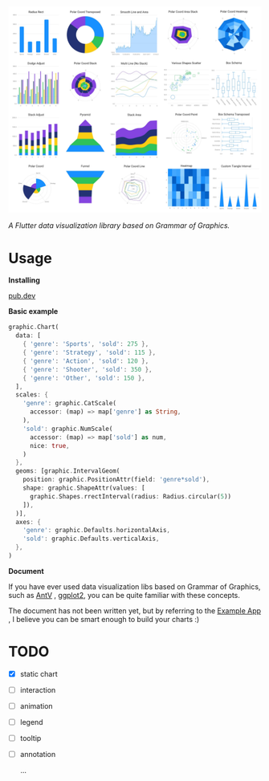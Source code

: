 ![examples](./docs/examples.jpg)



*A Flutter data visualization library based on Grammar of Graphics.*



# Usage

**Installing**

[pub.dev](https://pub.dev/packages/graphic/install) 

**Basic example**

```dart
graphic.Chart(
  data: [
    { 'genre': 'Sports', 'sold': 275 },
    { 'genre': 'Strategy', 'sold': 115 },
    { 'genre': 'Action', 'sold': 120 },
    { 'genre': 'Shooter', 'sold': 350 },
    { 'genre': 'Other', 'sold': 150 },
  ],
  scales: {
    'genre': graphic.CatScale(
      accessor: (map) => map['genre'] as String,
    ),
    'sold': graphic.NumScale(
      accessor: (map) => map['sold'] as num,
      nice: true,
    )
  },
  geoms: [graphic.IntervalGeom(
    position: graphic.PositionAttr(field: 'genre*sold'),
    shape: graphic.ShapeAttr(values: [
      graphic.Shapes.rrectInterval(radius: Radius.circular(5))
    ]),
  )],
  axes: {
    'genre': graphic.Defaults.horizontalAxis,
    'sold': graphic.Defaults.verticalAxis,
  },
)
```

**Document**

If you have ever used data visualization libs based on Grammar of Graphics, such as [AntV](https://antv.vision/en) , [ggplot2](https://ggplot2.tidyverse.org/), you can be quite familiar with these concepts.

The document has not been written yet, but by referring to the [Example App](https://github.com/entronad/graphic/tree/master/example) , I believe you can be smart enough to build your charts :)

# TODO

- [x] static chart

- [ ] interaction

- [ ] animation

- [ ] legend

- [ ] tooltip

- [ ] annotation

  ...
